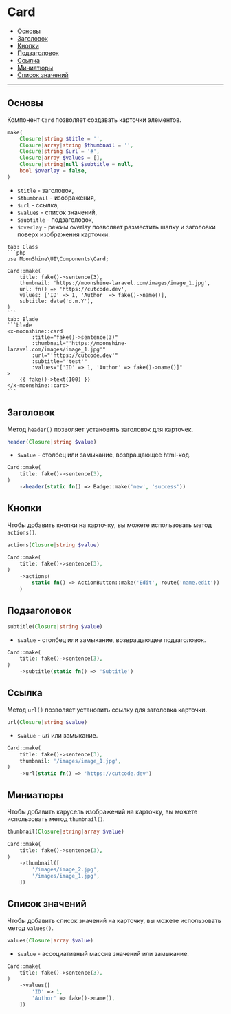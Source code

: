 # Card

- [Основы](#basics)
- [Заголовок](#header)
- [Кнопки](#actions)
- [Подзаголовок](#subtitle)
- [Ссылка](#url)
- [Миниатюры](#thumbnail)
- [Список значений](#values)

---

<a name="basics"></a>
## Основы

Компонент `Card` позволяет создавать карточки элементов.

```php
make(
    Closure|string $title = '',
    Closure|array|string $thumbnail = '',
    Closure|string $url = '#',
    Closure|array $values = [],
    Closure|string|null $subtitle = null,
    bool $overlay = false,
)
```

- `$title` - заголовок,
- `$thumbnail` - изображения,
- `$url` - ссылка,
- `$values` - список значений,
- `$subtitle` - подзаголовок,
- `$overlay` - режим overlay позволяет разместить шапку и заголовки поверх изображения карточки.

~~~tabs
tab: Class
```php
use MoonShine\UI\Components\Card;

Card::make(
    title: fake()->sentence(3),
    thumbnail: 'https://moonshine-laravel.com/images/image_1.jpg',
    url: fn() => 'https://cutcode.dev',
    values: ['ID' => 1, 'Author' => fake()->name()],
    subtitle: date('d.m.Y'),
)
```
tab: Blade
```blade
<x-moonshine::card
        :title="fake()->sentence(3)"
        :thumbnail="'https://moonshine-laravel.com/images/image_1.jpg'"
        :url="'https://cutcode.dev'"
        :subtitle="'test'"
        :values="['ID' => 1, 'Author' => fake()->name()]"
>
    {{ fake()->text(100) }}
</x-moonshine::card>
```
~~~

<a name="header"></a>
## Заголовок

Метод `header()` позволяет установить заголовок для карточек.

```php
header(Closure|string $value)
```

- `$value` - столбец или замыкание, возвращающее html-код.

```php
Card::make(
    title: fake()->sentence(3),
)
    ->header(static fn() => Badge::make('new', 'success'))
```

<a name="actions"></a>
## Кнопки

Чтобы добавить кнопки на карточку, вы можете использовать метод `actions()`.

```php
actions(Closure|string $value)
```

```php
Card::make(
    title: fake()->sentence(3),
)
    ->actions(
        static fn() => ActionButton::make('Edit', route('name.edit'))
    )
```

<a name="subtitle"></a>
## Подзаголовок

```php
subtitle(Closure|string $value)
```

- `$value` - столбец или замыкание, возвращающее подзаголовок.

```php
Card::make(
    title: fake()->sentence(3),
)
    ->subtitle(static fn() => 'Subtitle')
```

<a name="url"></a>
## Ссылка

Метод `url()` позволяет установить ссылку для заголовка карточки.

```php
url(Closure|string $value)
```

- `$value` - *url* или замыкание.

```php
Card::make(
    title: fake()->sentence(3),
    thumbnail: '/images/image_1.jpg',
)
    ->url(static fn() => 'https://cutcode.dev')
```

<a name="thumbnail"></a>
## Миниатюры

Чтобы добавить карусель изображений на карточку, вы можете использовать метод `thumbnail()`.

```php
thumbnail(Closure|string|array $value)
```

```php
Card::make(
    title: fake()->sentence(3),
)
    ->thumbnail([
        '/images/image_2.jpg',
        '/images/image_1.jpg',
    ])
```

<a name="values"></a>
## Список значений

Чтобы добавить список значений на карточку, вы можете использовать метод `values()`.

```php
values(Closure|array $value)
```

- `$value` - ассоциативный массив значений или замыкание.

```php
Card::make(
    title: fake()->sentence(3),
)
    ->values([
        'ID' => 1,
        'Author' => fake()->name(),
    ])
```
